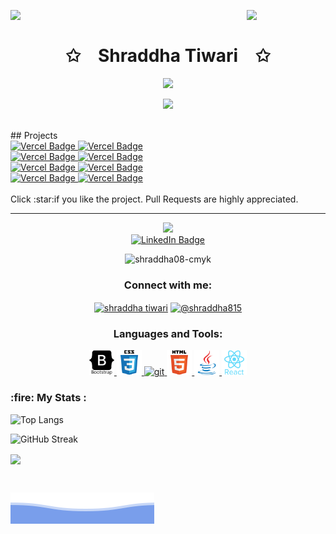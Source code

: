 <!-- # Shraddha -->
<!-- ![Banner](https://res.cloudinary.com/superfolio/image/upload/v1620689979/68747470733a2f2f692e70696e696d672e636f6d2f6f726967696e616c732f63362f33332f63322f63363333633230656465383266306530636564376435373064626533613166332e676966_yjuh2s.gif)
 -->
  <img align="left" src="https://user-images.githubusercontent.com/65187002/144930161-2f783401-8d27-4fdf-a2f7-cc0ba32f1f1f.gif" width="25%" style="display:inline;"><img align="right" src="https://user-images.githubusercontent.com/65187002/144930161-2f783401-8d27-4fdf-a2f7-cc0ba32f1f1f.gif" width="25%" style="display:inline;">
<br>
<p align="center">
    <h1 align="center">✩&emsp;Shraddha Tiwari&emsp;✩</h1>
</p>
<p align="center">
<img src="https://readme-typing-svg.herokuapp.com/?lines=Hi+There+👋;Welcome+to+my+profile!;I'm+from+India;I'm+a+WEB+DEVELOPER!&font=Fira%20Code&color=%23D62F79&center=true&width=280&height=50">
</p>
<p align="center">
    <img id="preview" src="https://komarev.com/ghpvc/?username=Shraddha08-cmyk&color=grey">
</p>
<br>
## Projects
<div >
    <a href="https://amazon-clone-opal-ten.vercel.app/" >
    <img src="https://img.shields.io/badge/Amazon Clone-white?style=for-the-badge&logo=vercel&logoColor=blue" alt="Vercel Badge"/>
  </a> 
    <a href="https://github.com/Shraddha08-cmyk/Amazon-Clone.git" >
   <img src="https://img.shields.io/badge/&lt;&#92;&gt;-white?style=for-the-badge&logoColor=blue" alt="Vercel Badge"/></a><br/>
   
   <a href="https://make-my-trip-clone-react-project-2j1in7zf05ry-67h1a1q6k.vercel.app/" >
    <img src="https://img.shields.io/badge/Make My Trip Clone-white?style=for-the-badge&logo=vercel&logoColor=blue" alt="Vercel Badge"/>
  </a> 
   <a href="https://github.com/Shraddha08-cmyk/MakeMyTrip-Clone---React-Project---2j1in7zf05ry.git" >
   <img src="https://img.shields.io/badge/&lt;&#92;&gt;-white?style=for-the-badge&logoColor=blue" alt="Vercel Badge"/>
 </a>
 <br/>
  <a href="https://google-meet-clone-five.vercel.app/" >
    <img src="https://img.shields.io/badge/Google Meet Clone-white?style=for-the-badge&logo=vercel&logoColor=blue" alt="Vercel Badge"/>
  </a> 
   <a href="https://github.com/Shraddha08-cmyk/Google-Meet-Clone.git" >
   <img src="https://img.shields.io/badge/&lt;&#92;&gt;-white?style=for-the-badge&logoColor=blue" alt="Vercel Badge"/>
 </a>
 <br/>
  <a href="https://video-call-app-ten.vercel.app/#/" >
    <img src="https://img.shields.io/badge/Video Call App-white?style=for-the-badge&logo=vercel&logoColor=blue" alt="Vercel Badge"/>
  </a>
   <a href="https://github.com/Shraddha08-cmyk/Video-Call-App.git" >
   <img src="https://img.shields.io/badge/&lt;&#92;&gt;-white?style=for-the-badge&logoColor=blue" alt="Vercel Badge"/>
 </a>
 <br/>

  <br>
  Click :star:if you like the project. Pull Requests are highly appreciated.
</div>
<hr>

<!-- <h1 align="center">Hi 👋, I'm Shraddha Tiwari</h1>
<h3 align="center">A passionate frontend developer from India</h3> -->
<!-- <img align="right" alt="Coding" width="400" src="[https://images.app.goo.gl/Gm16krTMttrjLH237](https://images.app.goo.gl/pbtYhu2SasEtebup6](https://images.app.goo.gl/Pg9C4hpLBBYUmezi6)" />
 -->
 <div id="header" align="center">
  <img src="https://media.giphy.com/media/M9gbBd9nbDrOTu1Mqx/giphy.gif" width="100"/>
</div>

  <div id="badges" align="center">
  <a href="https://www.linkedin.com/in/shraddha-tiwari-a1432724a/">
    <img src="https://img.shields.io/badge/LinkedIn-blue?style=for-the-badge&logo=linkedin&logoColor=white" alt="LinkedIn Badge"/>
  </a>
 </div>

<p align="center"> <img src="https://komarev.com/ghpvc/?username=shraddha08-cmyk&label=Profile%20views&color=0e75b6&style=flat" alt="shraddha08-cmyk" /> </p>

<!-- - 🔭 I’m currently working on [Calculator](https://github.com/Shraddha08-cmyk/calculator)

- 🌱 I’m currently learning **React**

- 👨‍💻 All of my projects are available at [https://github.com/Shraddha08-cmyk/PORTFOLIO-Me](https://github.com/Shraddha08-cmyk/PORTFOLIO-Me)

- 📫 How to reach me **shraddhatiwari8175@gmail.com**
 -->
<h3 align="center">Connect with me:</h3>
<p align="center">
<a href="https://linkedin.com/in/shraddha tiwari" target="blank"><img align="center" src="https://raw.githubusercontent.com/rahuldkjain/github-profile-readme-generator/master/src/images/icons/Social/linked-in-alt.svg" alt="shraddha tiwari" height="30" width="40" /></a>
<a href="https://hashnode.com/@shraddha815" target="blank"><img align="center" src="https://raw.githubusercontent.com/rahuldkjain/github-profile-readme-generator/master/src/images/icons/Social/hashnode.svg" alt="@shraddha815" height="30" width="40" /></a>
</p>

<h3 align="center">Languages and Tools:</h3>
<p align="center"> <a href="https://getbootstrap.com" target="_blank" rel="noreferrer"> <img src="https://raw.githubusercontent.com/devicons/devicon/master/icons/bootstrap/bootstrap-plain-wordmark.svg" alt="bootstrap" width="40" height="40"/> </a> <a href="https://www.w3schools.com/css/" target="_blank" rel="noreferrer"> <img src="https://raw.githubusercontent.com/devicons/devicon/master/icons/css3/css3-original-wordmark.svg" alt="css3" width="40" height="40"/> </a> <a href="https://git-scm.com/" target="_blank" rel="noreferrer"> <img src="https://www.vectorlogo.zone/logos/git-scm/git-scm-icon.svg" alt="git" width="40" height="40"/> </a> <a href="https://www.w3.org/html/" target="_blank" rel="noreferrer"> <img src="https://raw.githubusercontent.com/devicons/devicon/master/icons/html5/html5-original-wordmark.svg" alt="html5" width="40" height="40"/> </a> <a href="https://www.java.com" target="_blank" rel="noreferrer"> <img src="https://raw.githubusercontent.com/devicons/devicon/master/icons/java/java-original.svg" alt="java" width="40" height="40"/> </a> <a href="https://reactjs.org/" target="_blank" rel="noreferrer"> <img src="https://raw.githubusercontent.com/devicons/devicon/master/icons/react/react-original-wordmark.svg" alt="react" width="40" height="40"/> </a> </p>

<h3>:fire: My Stats :</h3>

 ![Top Langs](https://github-readme-stats.vercel.app/api/top-langs/?username=Shraddha08-cmyk&layout=compact&theme=vision-friendly-dark)

![GitHub Streak](http://github-readme-streak-stats.herokuapp.com?user=Shraddha08-cmyk&theme=dark&hide_border=true&currStreakLabel=DDDDDD)

<p>
<a href="https://github.com/Shraddha08-cmyk"><span>
<img align="center" src="https://github-profile-summary-cards.vercel.app/api/cards/profile-details?username=Shraddha08-cmyk&theme=dracula" />
</span></a> </p>

<p ><img src="https://github-profile-trophy.vercel.app/?username=Shraddha08-cmyk&theme=vue" alt=""/> </p>
  
![](https://github.com/amandewatnitrr/amandewatnitrr/blob/main/imgs/bottom_header.svg)
